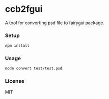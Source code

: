 ccb2fgui
=============

A tool for converting psd file to fairygui package.

### Setup ###

```sh
npm install
```

### Usage ###

```sh
node convert test/test.psd
```

### License ###
MIT

